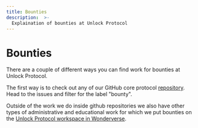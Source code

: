 ```yaml
---
title: Bounties
description:  >-
  Explaination of bounties at Unlock Protocol
---
```


# Bounties

There are a couple of different ways you can find work for bounties at
Unlock Protocol. 

The first way is to check out any of our GitHub core protocol [repository](https://github.com/unlock-protocol/unlock/labels/%F0%9F%92%B0bounty). Head to the issues and filter for the label "bounty".

Outside of the work we do inside github repositories we also have other types of 
administrative and educational work for which we put bounties on the [Unlock
Protocol workspace in Wonderverse](https://app.wonderverse.xyz/organization/unlock/boards?entity=bounty). 